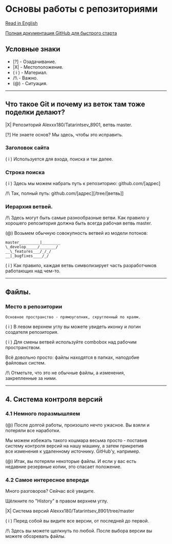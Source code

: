# Основы работы с репозиториями

[Read in English](https://github.com/Alexxx180/Desert-Rage/blob/help/Repositories/README.md)

[Полная документация GitHub для быстрого старта](https://docs.github.com/en/get-started/quickstart/hello-world)

## Условные знаки

- [?] - Озадачивание.
- |X| - Местоположение.
- ( i ) - Материал.
- /!\ - Важно.
- (@) - Ситуация.

---

## Что такое Git и почему из веток там тоже поделки делают?

|X| Репозиторий Alexxx180/Tatarintsev_8901, ветвь master.

[?] Не знаете основ? Мы здесь, чтобы это исправить.

### Заголовок сайта

( i ) Используется для входа, поиска и так далее.

### Строка поиска

( i ) Здесь мы можем набрать путь к репозиторию:
  github.com/[адрес]

/!\ Так, полный путь:
  github.com/[адрес][/tree/[ветвь]]

### Иерархия ветвей.

/!\ Здесь могут быть самые разнообразные ветви. Как правило у  
хорошего репозитория должна быть всегда рабочая ветвь master.

(@) Возьмем обычную совокупность ветвей из модели потоков:

    master_________|________
    \_develop_____/_______/
    __\_features___/_/_/
    __|_bugfixes____/_/

( i ) Как правило, каждая ветвь символизирует часть разработчиков  
работающих над чем-то.

---

## Файлы.

### Место в репозитории

    Основное пространство - прямоуголник, скругленный по краям. 

( i ) В левом верхнем углу вы можете увидеть иконку и логин  
создателя репозитория.

( i ) Для смены ветвей используйте combobox над рабочим  
пространством.
  
  Всё довольно просто: файлы находятся в папках, наподобие  
файловых систем.

/!\ Отметьте, что это не обычные файлы, а изменения,  
закрепленные за ними.

---

## 4. Система контроля версий

### 4.1 Немного поразмышляем

(@) После долгой работы, произошло нечто ужасное. Вы взяли
и потеряли все наработки.

Мы можем избежать такого кошмара весьма просто - поставив  
систему контроля версий на нашу машину, а затем прикрепив  
все изменения к удаленному источнику. GitHub'у, например.

(@) Итак, вы потеряли некоторые файлы. И если у вас есть  
недавние резервные копии, это спасает положение.

### 4.2 Самое интересное впереди

Много разговоров? Cейчас всё увидите.

Щёлкните по "History" в правом верхнем углу.

|X| Система версий Alexxx180/Tatarintsev_8901/tree/master

( i ) Перед собой вы видите все версии, от последней до первой.

/!\ Здесь вы можете щелкнуть по любой. После выбора версии
вы можете обозревать файлы.
